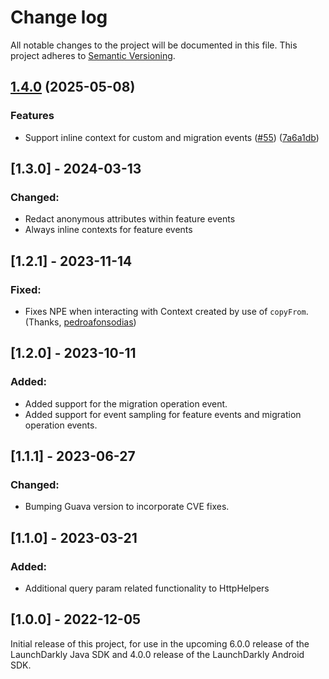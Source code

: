 # Change log

All notable changes to the project will be documented in this file. This project adheres to [Semantic Versioning](http://semver.org).

## [1.4.0](https://github.com/launchdarkly/java-core/compare/launchdarkly-java-sdk-internal-v1.3.0...launchdarkly-java-sdk-internal-1.4.0) (2025-05-08)


### Features

* Support inline context for custom and migration events ([#55](https://github.com/launchdarkly/java-core/issues/55)) ([7a6a1db](https://github.com/launchdarkly/java-core/commit/7a6a1db5bf1c0643dc19e0998137e9b16f16f7d8))

## [1.3.0] - 2024-03-13
### Changed:
- Redact anonymous attributes within feature events
- Always inline contexts for feature events

## [1.2.1] - 2023-11-14
### Fixed:
- Fixes NPE when interacting with Context created by use of `copyFrom`.  (Thanks, [
pedroafonsodias](https://github.com/launchdarkly/java-sdk-common/pull/15))

## [1.2.0] - 2023-10-11
### Added:
- Added support for the migration operation event.
- Added support for event sampling for feature events and migration operation events.

## [1.1.1] - 2023-06-27
### Changed:
- Bumping Guava version to incorporate CVE fixes.

## [1.1.0] - 2023-03-21
### Added:
- Additional query param related functionality to HttpHelpers

## [1.0.0] - 2022-12-05
Initial release of this project, for use in the upcoming 6.0.0 release of the LaunchDarkly Java SDK and 4.0.0 release of the LaunchDarkly Android SDK.
